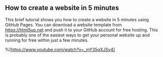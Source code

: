 ## How to create a website in 5 minutes

This brief tutorial shows you how to create a website in 5 minutes using GitHub Pages. You can download a website template from https://html5up.net and push it to your GitHub account for free hosting. This is probably one of the easiest ways to get your personal website up and running for free within just a few minutes. 

%[https://www.youtube.com/watch?v=_mY35qXJSv4]
